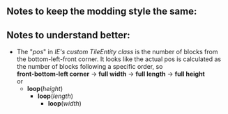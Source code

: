 ## Notes to keep the modding style the same:

## Notes to understand better:
* The "*pos*" in *IE's custom TileEntity class* is the number of blocks from the
bottom-left-front corner. It looks like the actual pos is calculated as the number
of blocks following a specific order, so  
**front-bottom-left corner** &rarr; **full width** &rarr; **full length** &rarr;
**full height**  
or  
    * **loop**(*height*)  
       * **loop**(*length*)  
          * **loop**(*width*)
